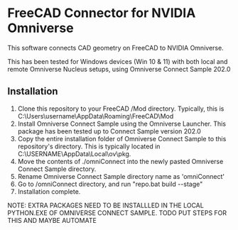 # FreeCAD Connector for NVIDIA Omniverse
This software connects CAD geometry on FreeCAD to NVIDIA Omniverse.

This has been tested for Windows devices (Win 10 & 11) with both local and remote Omniverse Nucleus setups, using Omniverse Connect Sample 202.0

## Installation
1. Clone this repository to your FreeCAD /Mod directory. Typically, this is C:\Users\username\AppData\Roaming\FreeCAD\Mod
2. Install Omniverse Connect Sample using the Omniverse Launcher. This package has been tested up to Connect Sample version 202.0
3. Copy the entire installation folder of Omniverse Connect Sample to this repository's directory. This is typically located in C:\USERNAME\AppData\Local\ov\pkg. 
4. Move the contents of ./omniConnect into the newly pasted Omniverse Connect Sample directory. 
5. Rename Omniverse Connect Sample directory name as 'omniConnect'
6. Go to /omniConnect directory, and run "repo.bat build --stage"
7. Installation complete.

NOTE: EXTRA PACKAGES NEED TO BE INSTALLLED IN THE LOCAL PYTHON.EXE OF OMNIVERSE CONNECT SAMPLE. TODO PUT STEPS FOR THIS AND MAYBE AUTOMATE